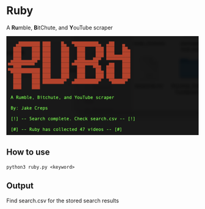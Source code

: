 # Ruby
A **Ru**mble, **B**itChute, and **Y**ouTube scraper

![Alt text](./img/ruby.png)

## How to use

```
python3 ruby.py <keyword>
```

## Output

Find search.csv for the stored search results


